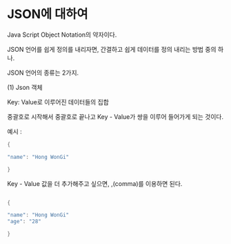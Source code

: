 JSON에 대하여
===

Java Script Object Notation의 약자이다.   

JSON 언어를 쉽게 정의를 내리자면, 간결하고 쉽게 데이터를 정의 내리는 방법 중의 하나.   

JSON 언어의 종류는 2가지.

(1) Json 객체

Key: Value로 이루어진 데이터들의 집합

중괄호로 시작해서 중괄호로 끝나고 Key - Value가 쌍을 이루어 들어가게 되는 것이다.   

예시 : 

```swift 
{

"name": "Hong WonGi"

}

```

Key - Value 값을 더 추가해주고 싶으면, ,(comma)를 이용하면 된다.   

```swift 

{

"name": "Hong WonGi"
"age": "28"

}

```













